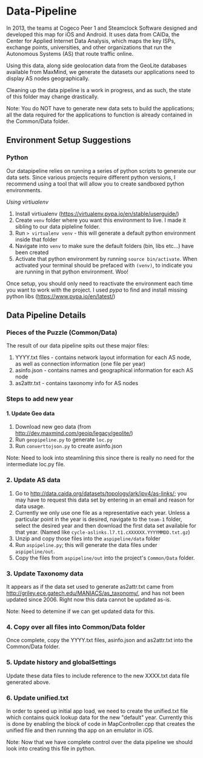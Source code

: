 # Data-Pipeline

In 2013, the teams at Cogeco Peer 1 and Steamclock Software designed and developed this map for iOS and Android. It uses data from CAIDa, the Center for Applied Internet Data Analysis, which maps the key ISPs, exchange points, universities, and other organizations that run the Autonomous Systems (AS) that route traffic online.

Using this data, along side geolocation data from the GeoLite databases available from MaxMind, we generate the datasets our applications need to display AS nodes geographically.

Cleaning up the data pipeline is a work in progress, and as such, the state of this folder may change drastically. 

Note: You do NOT have to generate new data sets to build the applications; all the data required for the applications to function is already contained in the Common/Data folder.

## Environment Setup Suggestions

### Python

Our datapipeline relies on running a series of python scripts to generate our data sets. Since various projects require different python versions, I recommend using a tool that will allow you to create sandboxed python environments.

*Using virtiualenv*

1. Install virtiualenv (https://virtualenv.pypa.io/en/stable/userguide/)
2. Create `venv` folder where you want this environment to live. I made it sibling to our data pipleline folder.
3. Run `> virtualenv venv` - this will generate a default python environment inside that folder
4. Navigate into `venv` to make sure the default folders (bin, libs etc...) have been created
5. Activate that python environment by running `source bin/activate`. When activated your terminal should be prefaced with `(venv)`, to indicate you are running in that python environment. Woo!

Once setup, you should only need to reactivate the environment each time you want to work with the project. I used *pypa* to find and install missing python libs (https://www.pypa.io/en/latest/)


## Data Pipeline Details

### Pieces of the Puzzle (Common/Data)

The result of our data pipeline spits out these major files:

1. YYYY.txt files - contains network layout information for each AS node, as well as connection information (one file per year)
2. asinfo.json - contains names and geographical information for each AS node
3. as2attr.txt - contains taxonomy info for AS nodes

### Steps to add new year

#### 1. Update Geo data
1. Download new geo data (from http://dev.maxmind.com/geoip/legacy/geolite/)
2. Run `geopipeline.py` to generate `loc.py`
3. Run `converttojson.py` to create asinfo.json 

Note: Need to look into steamlining this since there is really no need for the intermediate loc.py file.

### 2. Update AS data
1. Go to http://data.caida.org/datasets/topology/ark/ipv4/as-links/; you may have to request this data set by entering in an email and reason for data usage.
2. Currently we only use one file as a representative each year. Unless a particular point in the year is desired, navigate to the `team-1` folder, select the desired year and then download the first data set available for that year. (Named like `cycle-aslinks.l7.t1.cXXXXXX.YYYYMMDD.txt.gz`)
3. Unzip and copy those files into the `aspipeline/data` folder
4. Run `aspipeline.py`; this will generate the data files under `aspipeline/out`.
5. Copy the files from `aspipeline/out` into the project's `Common/Data` folder.

### 3. Update Taxonomy data 

It appears as if the data set used to generate as2attr.txt came from http://griley.ece.gatech.edu/MANIACS/as_taxonomy/, and has not been updated since 2006. Right now this data cannot be updated as-is.

Note: Need to detemine if we can get updated data for this.

### 4. Copy over all files into Common/Data folder

Once complete, copy the YYYY.txt files, asinfo.json and as2attr.txt into the Common/Data folder.

### 5. Update history and globalSettings

Update these data files to include reference to the new XXXX.txt data file generated above. 

### 6. Update unified.txt

In order to speed up initial app load, we need to create the unified.txt file which contains quick lookup data for the new "default" year. Currently this is done by enabling the block of code in MapController.cpp that creates the unified file and then running tha app on an emulator in iOS.

Note: Now that we have complete control over the data pipeline we should look into creating this file in python.